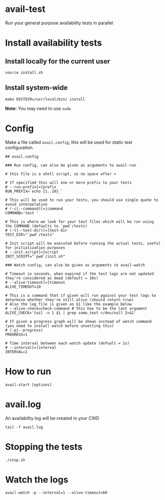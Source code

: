 # avail-test
Run your general purpose availability tests in parallel

# Install availability tests

## Install locally for the current user

```
source install.sh
```

## Install system-wide

```
make DESTDIR=/usr/local/bin/ install
```

**Note:** You may need to use `sudo`

# Config

Make a file called `avail.config`, this will be used for static test configuration.

```
## avail.config

### Run config, can also be given as arguments to avail-run

# this file is a shell script, so no space after =

# If specified this will one or more prefix to your tests
# --run-prefix[=]prefix
RUN_PREFIX=`echo {1..10}_`

# This will be used to run your tests, you should use single quote to avoid interpolation
# (-c|--command)[=]command
COMMAND='test '

# This is where we look for your test files which will be run using the COMMAND (defaults to `pwd`/tests)
# (-t|--test-dir)[=]test-dir
TEST_DIR="`pwd`/tests"

# Init script will be executed before running the actual tests, useful for initialization purposes
# --init-script[=]script
INIT_SCRIPT="`pwd`/init.sh"

### Watch config, can also be given as arguments to avail-watch

# Timeout in seconds, when expired if the test logs are not updated they're considered as dead (default = 10s)
# --alive-timeout[=]timeout
ALIVE_TIMEOUT=10

# This is a command that if given will run against your test logs to determine whether they're still alive (should return true)
# Also the log file is given as $1 like the example below
# --alive-check=check-command # this has to be the last argument 
ALIVE_CHECK='tail -n 1 $1 | grep some_text >/dev/null 2>&1'

# If given a progress graph will be shown instead of watch command (you need to install watch before unsetting this)
# (-p|--progress)
PROGRESS=1

# Time interval between each watch update (defualt = 1s)
# --interval[=]interval
INTERVAL=1
```

# How to run

```
avail-start [options]
```

# avail.log

An availability log will be created in your CWD

```
tail -f avail.log
```

# Stopping the tests

```
./stop.sh
```

# Watch the logs

```
avail-watch -p --interval=1 --alive-timeout=60
```
